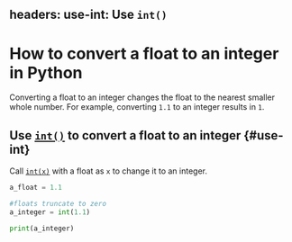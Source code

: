 headers:
  use-int: Use `int()`
---
# How to convert a float to an integer in Python
Converting a float to an integer changes the float to the nearest smaller whole number. For example, converting `1.1` to an integer results in `1`.

## Use [`int()`](kite-sym:builtins.int) to convert a float to an integer {#use-int}
Call  [`int(x)`](kite-sym:builtins.int) with a float as `x` to change it to an integer.
```python
a_float = 1.1

#floats truncate to zero
a_integer = int(1.1)

print(a_integer)
```
